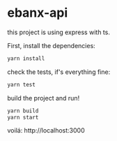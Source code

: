 # ebanx-api

this project is using express with ts.

First, install the dependencies:
```sh
yarn install
``` 

check the tests, if's everything fine:
```sh
yarn test
```

build the project and run!
```sh
yarn build
yarn start
```

voilá: http://localhost:3000